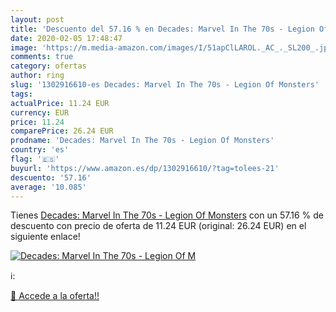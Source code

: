 ```yaml
---
layout: post
title: 'Descuento del 57.16 % en Decades: Marvel In The 70s - Legion Of M'
date: 2020-02-05 17:48:47
image: 'https://m.media-amazon.com/images/I/51apClLAROL._AC_._SL200_.jpg'
comments: true
category: ofertas
author: ring
slug: '1302916610-es Decades: Marvel In The 70s - Legion Of Monsters'
tags: 
actualPrice: 11.24 EUR
currency: EUR
price: 11.24
comparePrice: 26.24 EUR
prodname: 'Decades: Marvel In The 70s - Legion Of Monsters'
country: 'es'
flag: '🇪🇸'
buyurl: 'https://www.amazon.es/dp/1302916610/?tag=tolees-21'
descuento: '57.16'
average: '10.085'
---
```


Tienes [Decades: Marvel In The 70s - Legion Of Monsters](https://www.amazon.es/dp/1302916610/?tag=tolees-21) con un 57.16 % de descuento con precio de oferta de 11.24 EUR (original: 26.24 EUR) en el siguiente enlace!

[![Decades: Marvel In The 70s - Legion Of M](https://m.media-amazon.com/images/I/51apClLAROL._AC_._SL200_.jpg)](https://www.amazon.es/dp/1302916610/?tag=tolees-21)

ℹ️:


[🛒 Accede a la oferta!!](https://www.amazon.es/dp/1302916610/?tag=tolees-21)
